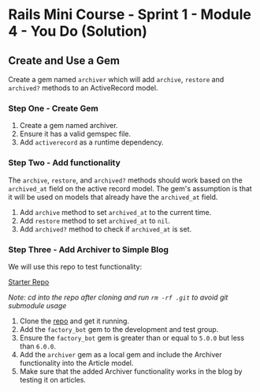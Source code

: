 # Rails Mini Course - Sprint 1 - Module 4 - You Do (Solution)

## Create and Use a Gem

Create a gem named `archiver` which will add `archive`, `restore` and `archived?` methods to an ActiveRecord model.

### Step One - Create Gem

1. Create a gem named archiver.
2. Ensure it has a valid gemspec file.
3. Add `activerecord` as a runtime dependency.

### Step Two - Add functionality

The `archive`, `restore`, and `archived?` methods should work based on the `archived_at` field on the active record model. The gem's assumption is that it will be used on models that already have the `archived_at` field.

1. Add `archive` method to set `archived_at` to the current time.
2. Add `restore` method to set `archived_at` to `nil`.
3. Add `archived?` method to check if `archived_at` is set.

### Step Three - Add Archiver to Simple Blog

We will use this repo to test functionality:

[Starter Repo](https://github.com/LambdaSchool/rails-mini-course-sprint1-mod4-rails-base-app)

*Note: cd into the repo after cloning and run `rm -rf .git` to avoid git submodule usage*

1. Clone the [repo](https://github.com/LambdaSchool/rails-mini-course-sprint1-mod4-rails-base-app) and get it running.
2. Add the `factory_bot` gem to the development and test group.
3. Ensure the `factory_bot` gem is greater than or equal to `5.0.0` but less than `6.0.0`.
4. Add the `archiver` gem as a local gem and include the Archiver functionality into the Article model.
5. Make sure that the added Archiver functionality works in the blog by testing it on articles.
